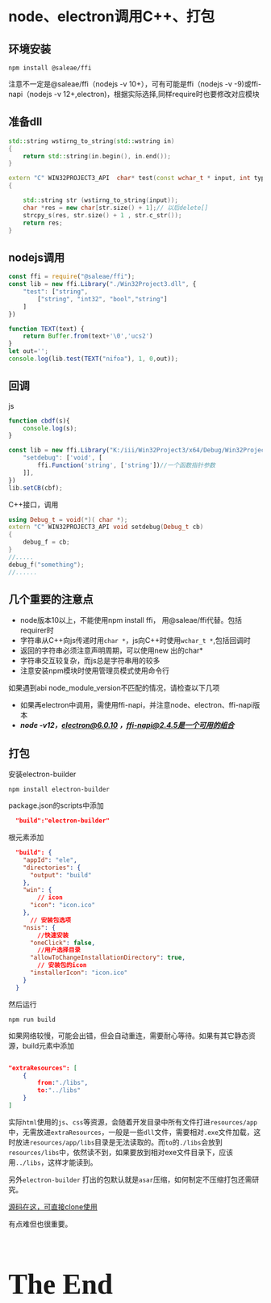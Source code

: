 # node、electron调用C++、打包

## 环境安装

```shell
npm install @saleae/ffi
```
注意不一定是@saleae/ffi（nodejs -v 10+），可有可能是ffi（nodejs -v -9)或ffi-napi（nodejs -v 12+,electron)，根据实际选择,同样require时也要修改对应模块
## 准备dll
```C++
std::string wstirng_to_string(std::wstring in) 
{
	return std::string(in.begin(), in.end());
}

extern "C" WIN32PROJECT3_API  char* test(const wchar_t * input, int type, bool flg, wchar_t* out)
{

	std::string str (wstirng_to_string(input));
	char *res = new char[str.size() + 1];// 以后delete[]
	strcpy_s(res, str.size() + 1 , str.c_str());
	return res;
}
```
## nodejs调用

```javascript
const ffi = require("@saleae/ffi");
const lib = new ffi.Library("./Win32Project3.dll", {
    "test": ["string",
        ["string", "int32", "bool","string"]
    ]
})

function TEXT(text) {
    return Buffer.from(text+'\0','ucs2')
}
let out='';
console.log(lib.test(TEXT("nifoa"), 1, 0,out));
```
## 回调
js

```javascript
function cbdf(s){
    console.log(s);
}

const lib = new ffi.Library("K:/iii/Win32Project3/x64/Debug/Win32Project3.dll", {
    "setdebug": ['void', [
        ffi.Function('string', ['string'])//一个函数指针参数
    ]],
})
lib.setCB(cbf);
```
C++接口，调用
```C++
using Debug_t = void(*)( char *);
extern "C" WIN32PROJECT3_API void setdebug(Debug_t cb)
{
	debug_f = cb;
}
//.....
debug_f("something");
//......

```

## 几个重要的注意点
- node版本10以上，不能使用npm install ffi， 用@saleae/ffi代替。包括requirer时
- 字符串从C++向js传递时用`char *`，js向C++时使用`wchar_t *`,包括回调时
- 返回的字符串必须注意声明周期，可以使用new 出的char*
- 字符串交互较复杂，而js总是字符串用的较多
- 注意安装npm模块时使用管理员模式使用命令行   

如果遇到abi node_module_version不匹配的情况，请检查以下几项
- 如果再electron中调用，需使用ffi-napi，并注意node、electron、ffi-napi版本
- ***node -v12，electron@6.0.10 ，ffi-napi@2.4.5是一个可用的组合***


## 打包
安装electron-builder
```shell
npm install electron-builder
```
package.json的scripts中添加
```json
  "build":"electron-builder"
```
根元素添加
```json
  "build": {
    "appId": "ele",
    "directories": {
      "output": "build"
    },
    "win": {
        // icon
      "icon": "icon.ico"
    },
      // 安装包选项
    "nsis": {
        //快速安装
      "oneClick": false,
        //用户选择目录
      "allowToChangeInstallationDirectory": true,
        // 安装包的icon
      "installerIcon": "icon.ico"
    }
  }
```
然后运行
```shell
npm run build
```
如果网络较慢，可能会出错，但会自动重连，需要耐心等待。如果有其它静态资源，build元素中添加

```json

"extraResources": [
    {
        from:"./libs",
        to:"../libs"
    }
]
```

实际`html`使用的`js`、`css`等资源，会随着开发目录中所有文件打进`resources/app`中，无需放进`extraResources`，一般是一些`dll`文件，需要相对`.exe`文件加载，这时放进`resources/app/libs`目录是无法读取的。而`to`的`./libs`会放到`resources/libs`中，依然读不到，如果要放到相对exe文件目录下，应该用`../libs`，这样才能读到。

另外`electron-builder` 打出的包默认就是`asar`压缩，如何制定不压缩打包还需研究。

[源码在这，可直接clone使用](https://github.com/eligarfzzz/electron_lite)

有点难但也很重要。  

<h1 title="干啥啥不行，这活整的还行吧？" style="font-family: 'Kunstler Script','Palace Script MT','Brush Script MT';font-size: 4em;font-weight: bolder;">The End</h1>